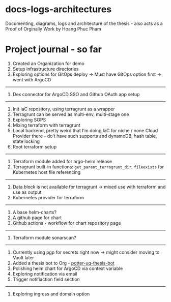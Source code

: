 # docs-logs-architectures
Documenting, diagrams, logs and architecture of the thesis - also acts as a Proof of Orginally Work by Hoang Phuc Pham
# Project journal - so far
1. Created an Organization for demo
2. Setup infrastructure directories
3. Exploring options for GitOps deploy -> Must have GitOps option first -> went with ArgoCD
---
1. Dex connector for ArgoCD SSO and Github OAuth app setup
---
1. Init IaC repository, using terragrunt as a wrapper
2. Terragrunt can be served as multi-env, multi-stage one
3. Exploring SOPS
4. Mixing terraform with terragrunt
5. Local backend, pretty weird that I'm doing IaC for niche / none Cloud Provider there - do't have such supports and dynamoDB, hash table, state locking
6. Root terraform setup
---
1. Terraform module added for argo-helm release
2. Terragrunt built-in functions: `get_parent_terragrunt_dir`, `fileexists` for Kubernetes host file referencing
---
1. Data block is not available for terragrunt -> mixed use with terraform and use as output
2. Kubernetes provider for terraform
---
1. A base helm-charts?
2. A github page for chart
3. Github actions - workflow for chart repository page
---
1. Terraform module sonarscan?
---
1. Currently using pgp for secrets right now -> might consider moving to Vault later
2. Added a thesis bot to Org -  [potter-uq-thesis-bot](https://github.com/potter-uq-thesis-bot)
3. Polishing helm chart for ArgoCD via context variable
4. Exploring notification via email
5. Trigger notifiaction field section
---
1. Exploring ingress and domain option